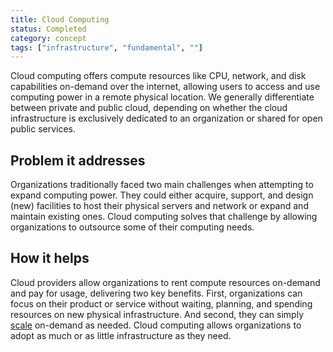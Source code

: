 ```yaml
---
title: Cloud Computing
status: Completed
category: concept
tags: ["infrastructure", "fundamental", ""]
---
```



Cloud computing offers compute resources like CPU, network, and disk capabilities on-demand over the internet, allowing users to access and use computing power in a remote physical location. 
We generally differentiate between private and public cloud, depending on whether the cloud infrastructure is exclusively dedicated to an organization or shared for open public services.

## Problem it addresses

Organizations traditionally faced two main challenges when attempting to expand computing power. 
They could either acquire, support, and design (new) facilities to host their physical servers and network or expand and maintain existing ones. 
Cloud computing solves that challenge by allowing organizations to outsource some of their computing needs. 

## How it helps

Cloud providers allow organizations to rent compute resources on-demand and pay for usage, delivering two key benefits.
First, organizations can focus on their product or service without waiting, planning, and spending resources on new physical infrastructure. And second, they can simply [scale](/scalability/) on-demand as needed.
Cloud computing allows organizations to adopt as much or as little infrastructure as they need.
